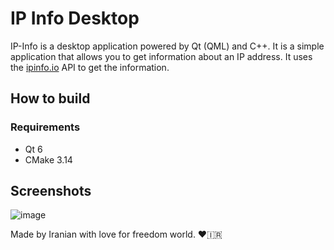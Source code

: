 # IP Info Desktop

IP-Info is a desktop application powered by Qt (QML) and C++. It is a simple application that allows you to get information about an IP address. It uses the [ipinfo.io](https://ipinfo.io) API to get the information.

## How to build

### Requirements

- Qt 6
- CMake 3.14

## Screenshots

![image](https://user-images.githubusercontent.com/2658040/206549749-77f14198-fb2a-4272-a983-6d7e6a000af4.png)

Made by Iranian with love for freedom world. ❤️🇮🇷
